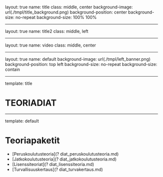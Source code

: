 

layout: true
name: title
class: middle, center
background-image: url(./tmpl/title_background.png)
background-position: center
background-size: no-repeat
background-size: 100% 100%

---

layout: true
name: title2
class: middle, left

---

layout: true
name: video
class: middle, center

---

layout: true
name: default
background-image: url(./tmpl/left_banner.png)
background-position: top left
background-size: no-repeat
background-size: contain

---
template: title

# TEORIADIAT

---
template: default

# Teoriapaketit

* [Peruskoulutusteoria](? diat_peruskoulutusteoria.md)
* [Jatkokoulutusteoria](? diat_jatkokoulutusteoria.md)
* [Lisenssiteoriat](? diat_lisenssiteoria.md)
* [Turvallisuuskertaus](? diat_turvakertaus.md)

